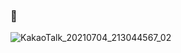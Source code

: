 ### 🌿
![KakaoTalk_20210704_213044567_02](https://user-images.githubusercontent.com/82400471/126043631-de73ce92-2a21-4d85-ad5b-fd7e6a4bb0e4.jpg)

<!--
**orifond/orifond** is a ✨ _special_ ✨ repository because its `README.md` (this file) appears on your GitHub profile.

Here are some ideas to get you started:

- 🔭 I’m currently working on ...
- 🌱 I’m currently learning ...
- 👯 I’m looking to collaborate on ...
- 🤔 I’m looking for help with ...
- 💬 Ask me about ...
- 📫 How to reach me: ...
- 😄 Pronouns: ...
- ⚡ Fun fact: ...
-->

